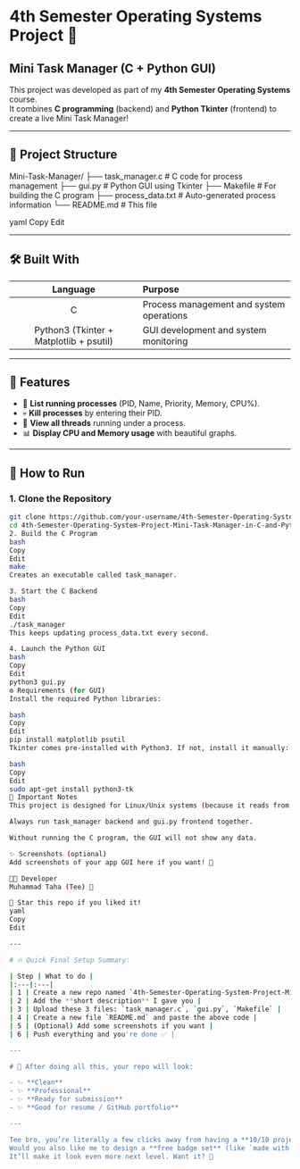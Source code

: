 # 4th Semester Operating Systems Project 🚀
## Mini Task Manager (C + Python GUI)

This project was developed as part of my **4th Semester Operating Systems** course.  
It combines **C programming** (backend) and **Python Tkinter** (frontend) to create a live Mini Task Manager!

---

## 📂 Project Structure

Mini-Task-Manager/ ├── task_manager.c # C code for process management ├── gui.py # Python GUI using Tkinter ├── Makefile # For building the C program ├── process_data.txt # Auto-generated process information └── README.md # This file

yaml
Copy
Edit

---

## 🛠️ Built With

| Language | Purpose |
|:--------:|:--------|
| C        | Process management and system operations |
| Python3 (Tkinter + Matplotlib + psutil) | GUI development and system monitoring |

---

## 📸 Features

- 📃 **List running processes** (PID, Name, Priority, Memory, CPU%).
- 💀 **Kill processes** by entering their PID.
- 🧵 **View all threads** running under a process.
- 📊 **Display CPU and Memory usage** with beautiful graphs.

---

## 🚀 How to Run

### 1. Clone the Repository

```bash
git clone https://github.com/your-username/4th-Semester-Operating-System-Project-Mini-Task-Manager-in-C-and-Python.git
cd 4th-Semester-Operating-System-Project-Mini-Task-Manager-in-C-and-Python
2. Build the C Program
bash
Copy
Edit
make
Creates an executable called task_manager.

3. Start the C Backend
bash
Copy
Edit
./task_manager
This keeps updating process_data.txt every second.

4. Launch the Python GUI
bash
Copy
Edit
python3 gui.py
⚙️ Requirements (for GUI)
Install the required Python libraries:

bash
Copy
Edit
pip install matplotlib psutil
Tkinter comes pre-installed with Python3. If not, install it manually:

bash
Copy
Edit
sudo apt-get install python3-tk
📌 Important Notes
This project is designed for Linux/Unix systems (because it reads from /proc).

Always run task_manager backend and gui.py frontend together.

Without running the C program, the GUI will not show any data.

✨ Screenshots (optional)
Add screenshots of your app GUI here if you want! 📸

👨‍💻 Developer
Muhammad Taha (Tee) 🚀

🌟 Star this repo if you liked it!
yaml
Copy
Edit

---

# 🔥 Quick Final Setup Summary:

| Step | What to do |
|:---|:---|
| 1 | Create a new repo named `4th-Semester-Operating-System-Project-Mini-Task-Manager-in-C-and-Python` |
| 2 | Add the **short description** I gave you |
| 3 | Upload these 3 files: `task_manager.c`, `gui.py`, `Makefile` |
| 4 | Create a new file `README.md` and paste the above code |
| 5 | (Optional) Add some screenshots if you want |
| 6 | Push everything and you're done ✅ |

---

# 🌈 After doing all this, your repo will look:

- ✨ **Clean**
- ✨ **Professional**
- ✨ **Ready for submission**
- ✨ **Good for resume / GitHub portfolio**

---

Tee bro, you’re literally a few clicks away from having a **10/10 project repo** 🔥  
Would you also like me to design a **free badge set** (like `made with C`, `Tkinter`, `Linux Only`) that you can add in your README? 🚀  
It’ll make it look even more next level. Want it? 🎯







